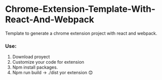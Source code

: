 # Chrome-Extension-Template-With-React-And-Webpack
Template to generate a chrome extension project with react and webpack.
<h3>Use:</h3>
<ol>
  <li>Download proyect</li>
  <li>Customize your code for extension</li>
  <li>Npm install packages.</li>
  <li>Npm run build -> ./dist yor extension 😊</li>
</ol>
